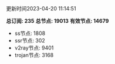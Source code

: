 更新时间2023-04-20 11:14:51

**总订阅: 235**
**总节点: 19013**
**有效节点: 14679**
- ss节点: 1808
- ssr节点: 302
- v2ray节点: 9401
- trojan节点: 3168
